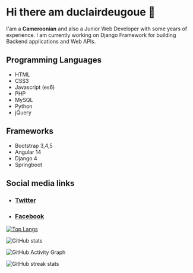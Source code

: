 # Hi there am duclairdeugoue 👋

I'am a **Cameroonian** and also a Junior Web Developer with some years of experience. I am currently working on Django Framework for building Backend applications and Web APIs. 


## Programming Languages

- HTML
- CSS3
- Javascript (es6)
- PHP
- MySQL
- Python
- jQuery

## Frameworks

- Bootstrap 3,4,5
- Angular 14
- Django 4
- Springboot

## Social media links

- ###  [Twitter](https://twitter.com/duclairdeugoue) 

- ### [Facebook](https://facebook.com/duclair.deugoue)


[![Top Langs](https://github-readme-stats.vercel.app/api/top-langs/?username=duclairdeugoue)](https://github.com/anuraghazra/github-readme-stats)

![GitHub stats](https://github-readme-stats.vercel.app/api?username=duclairdeugoue&show_icons=true&count_private=true)  

![GitHub Activity Graph](https://activity-graph.herokuapp.com/graph?username=duclairdeugoue)  

![GitHub streak stats](https://github-readme-streak-stats.herokuapp.com/?user=duclairdeugoue)  


